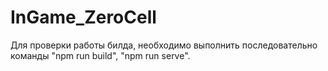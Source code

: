 # InGame_ZeroCell
Для проверки работы билда, необходимо выполнить последовательно команды "npm run build", "npm run serve".
